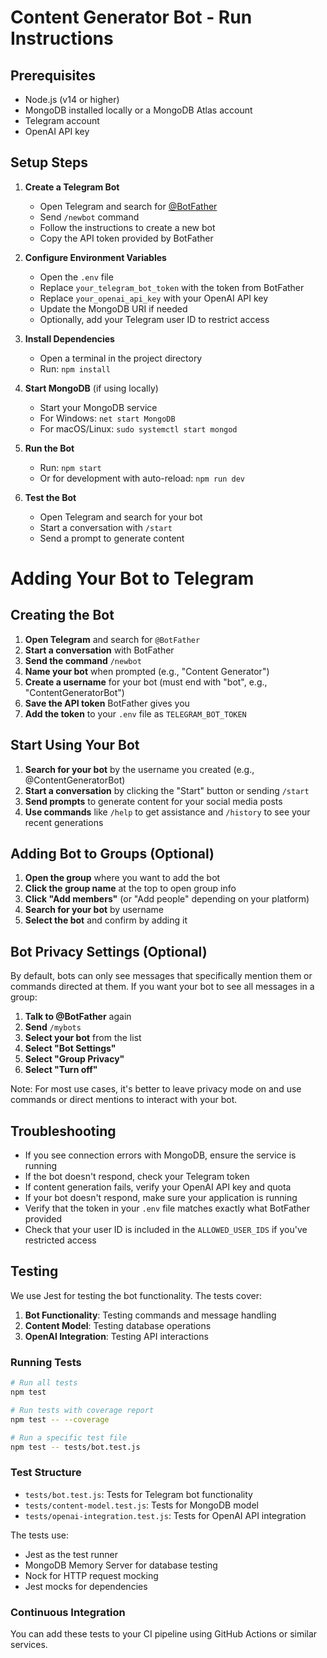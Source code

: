 # Content Generator Bot - Run Instructions

## Prerequisites

- Node.js (v14 or higher)
- MongoDB installed locally or a MongoDB Atlas account
- Telegram account
- OpenAI API key

## Setup Steps

1. **Create a Telegram Bot**

   - Open Telegram and search for [@BotFather](https://t.me/BotFather)
   - Send `/newbot` command
   - Follow the instructions to create a new bot
   - Copy the API token provided by BotFather

2. **Configure Environment Variables**

   - Open the `.env` file
   - Replace `your_telegram_bot_token` with the token from BotFather
   - Replace `your_openai_api_key` with your OpenAI API key
   - Update the MongoDB URI if needed
   - Optionally, add your Telegram user ID to restrict access

3. **Install Dependencies**

   - Open a terminal in the project directory
   - Run: `npm install`

4. **Start MongoDB** (if using locally)

   - Start your MongoDB service
   - For Windows: `net start MongoDB`
   - For macOS/Linux: `sudo systemctl start mongod`

5. **Run the Bot**

   - Run: `npm start`
   - Or for development with auto-reload: `npm run dev`

6. **Test the Bot**
   - Open Telegram and search for your bot
   - Start a conversation with `/start`
   - Send a prompt to generate content

# Adding Your Bot to Telegram

## Creating the Bot

1. **Open Telegram** and search for `@BotFather`
2. **Start a conversation** with BotFather
3. **Send the command** `/newbot`
4. **Name your bot** when prompted (e.g., "Content Generator")
5. **Create a username** for your bot (must end with "bot", e.g., "ContentGeneratorBot")
6. **Save the API token** BotFather gives you
7. **Add the token** to your `.env` file as `TELEGRAM_BOT_TOKEN`

## Start Using Your Bot

1. **Search for your bot** by the username you created (e.g., @ContentGeneratorBot)
2. **Start a conversation** by clicking the "Start" button or sending `/start`
3. **Send prompts** to generate content for your social media posts
4. **Use commands** like `/help` to get assistance and `/history` to see your recent generations

## Adding Bot to Groups (Optional)

1. **Open the group** where you want to add the bot
2. **Click the group name** at the top to open group info
3. **Click "Add members"** (or "Add people" depending on your platform)
4. **Search for your bot** by username
5. **Select the bot** and confirm by adding it

## Bot Privacy Settings (Optional)

By default, bots can only see messages that specifically mention them or commands directed at them. If you want your bot to see all messages in a group:

1. **Talk to @BotFather** again
2. **Send** `/mybots`
3. **Select your bot** from the list
4. **Select "Bot Settings"**
5. **Select "Group Privacy"**
6. **Select "Turn off"**

Note: For most use cases, it's better to leave privacy mode on and use commands or direct mentions to interact with your bot.

## Troubleshooting

- If you see connection errors with MongoDB, ensure the service is running
- If the bot doesn't respond, check your Telegram token
- If content generation fails, verify your OpenAI API key and quota
- If your bot doesn't respond, make sure your application is running
- Verify that the token in your `.env` file matches exactly what BotFather provided
- Check that your user ID is included in the `ALLOWED_USER_IDS` if you've restricted access

## Testing

We use Jest for testing the bot functionality. The tests cover:

1. **Bot Functionality**: Testing commands and message handling
2. **Content Model**: Testing database operations
3. **OpenAI Integration**: Testing API interactions

### Running Tests

```bash
# Run all tests
npm test

# Run tests with coverage report
npm test -- --coverage

# Run a specific test file
npm test -- tests/bot.test.js
```

### Test Structure

- `tests/bot.test.js`: Tests for Telegram bot functionality
- `tests/content-model.test.js`: Tests for MongoDB model
- `tests/openai-integration.test.js`: Tests for OpenAI API integration

The tests use:

- Jest as the test runner
- MongoDB Memory Server for database testing
- Nock for HTTP request mocking
- Jest mocks for dependencies

### Continuous Integration

You can add these tests to your CI pipeline using GitHub Actions or similar services.
